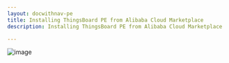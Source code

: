 ```yaml
---
layout: docwithnav-pe
title: Installing ThingsBoard PE from Alibaba Cloud Marketplace
description: Installing ThingsBoard PE from Alibaba Cloud Marketplace

---
```


![image](https://img.tbqa.cloud/coming-soon.jpg)
